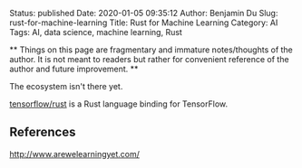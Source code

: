 Status: published
Date: 2020-01-05 09:35:12
Author: Benjamin Du
Slug: rust-for-machine-learning
Title: Rust for Machine Learning
Category: AI
Tags: AI, data science, machine learning, Rust

**
Things on this page are fragmentary and immature notes/thoughts of the author.
It is not meant to readers but rather for convenient reference of the author and future improvement.
**

The ecosystem isn't there yet.


[tensorflow/rust](https://github.com/tensorflow/rust)
is a Rust language binding for TensorFlow.

## References

http://www.arewelearningyet.com/
